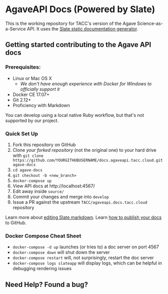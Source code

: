 # AgaveAPI Docs (Powered by Slate)

This is the working repository for TACC's version of the Agave Science-as-a-Service API.  It uses the [Slate static documentation generator](http://lord.github.io/slate/). 

## Getting started contributing to the Agave API docs

### Prerequisites:

 - Linux or Mac OS X
    - _We don't have enough experience with Docker for Windows to officially support it_
 - Docker CE 17.07+
 - Git 2.12+
 - Proficiency with Markdown

You can develop using a local native Ruby workflow, but that's not supported by our project.

### Quick Set Up

 1. Fork this repository on GitHub
 2. Clone *your forked repository* (not the original one) to your hard drive with `git clone https://github.com/YOURGITHUBUSERNAME/docs.agaveapi.tacc.cloud.git  agave-docs`
 3. `cd agave-docs`
 4. `git checkout -b <new_branch>`
 4. `docker-compose up`
 5. View API docs at http://localhost:4567/
 6. Edit away inside `source/`
 7. Commit your changes and merge into `develop`
 8. Issue a PR against the upstream `TACC/agaveapi.docs.tacc.cloud` repository

Learn more about [editing Slate markdown](https://github.com/lord/slate/wiki/Markdown-Syntax).
Learn [how to publish your docs](https://github.com/lord/slate/wiki/Deploying-Slate) to GitHub.

### Docker Compose Cheat Sheet

* `docker-compose -d up` launches (or tries to) a doc server on port 4567
* `docker-compose down` will shut down the server
* `docker-compose restart` will, not surprisingly, restart the doc server
* `docker-compose logs slateapp` will display logs, which can be helpful in debugging rendering issues

Need Help? Found a bug?
--------------------

